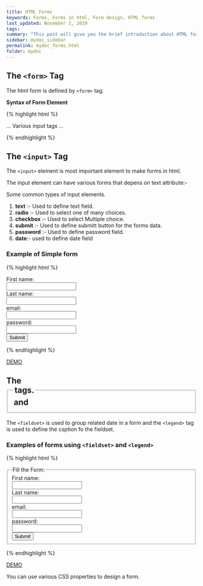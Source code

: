 ```yaml
---
title: HTML Forms 
keywords: Forms, Forms in html, Form design, HTML forms
last_updated: November 1, 2019
tags: 
summary: "This post will give you the brief introduction about HTML forms. The resources available here is just enough to understand this course. "
sidebar: mydoc_sidebar
permalink: mydoc_forms.html
folder: mydoc
---
```


## The ```<form>``` Tag

The html form is defined by ```<form>``` tag.

**Syntax of Form Element**

{% highlight html %}
<form>
...
Various input tags
...
</form>
{% endhighlight %}

## The ```<input>``` Tag
The ```<input>``` element is most important element to make forms in html.

The input element can have various forms that depens on text attribute:-

Some common types of input elements.
1. **text** :- Used to define text field.
2. **radio** :- Used to select one of many choices.
3. **checkbox** :- Used to select Multiple choice.
4. **submit** :- Used to define submitt button for the forms data.
5. **password** :- Used to define password field.
6. **date**:- used to define date field

### Example of Simple form

{% highlight html %}
<form action="">
  First name:<br>
  <input type="text" name="firstname"><br>
  Last name:<br>
  <input type="text" name="lastname"><br>
  email:<br>
  <input type="email" name="email"><br>
  password:<br>
  <input type="password" name="password"><br>
  <input type="submit" value="Submit">
</form>
{% endhighlight %}

[DEMO](https://codepen.io/riwajchalise/pen/xxxpNBw)

## The <fieldset> and <legend> tags.
The ```<fieldset>``` is used to group related date in a form and the ```<legend>``` tag is used to define the csption fo the fieldset. 

### Examples of forms using ```<fieldset>``` and ```<legend>```
{% highlight html %}
<form action="">
  <fieldset>
    <legend>Fill the Form:</legend>
<form action="/action_page.php">
  First name:<br>
  <input type="text" name="firstname"><br>
  Last name:<br>
  <input type="text" name="lastname"><br>
  email:<br>
  <input type="email" name="email"><br>
  password:<br>
  <input type="password" name="password"><br>
  <input type="submit" value="Submit">
</form>
  </fieldset>
</form>
{% endhighlight %}

[DEMO](https://codepen.io/riwajchalise/pen/vYYpwoZ)

You can use various CSS properties to design a form.





